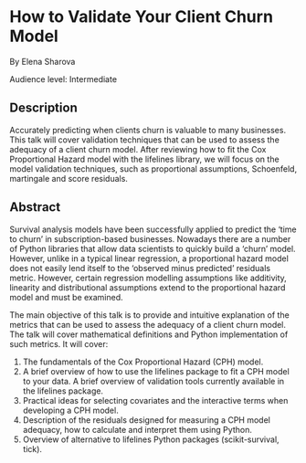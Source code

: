 # How to Validate Your Client Churn Model
By Elena Sharova

Audience level: Intermediate

## Description

Accurately predicting when clients churn is valuable to many businesses. This talk will cover validation techniques that can be used to assess the adequacy of a client churn model. After reviewing how to fit the Cox Proportional Hazard model with the lifelines library, we will focus on the model validation techniques, such as proportional assumptions, Schoenfeld, martingale and score residuals.

## Abstract

Survival analysis models have been successfully applied to predict the ‘time to churn’ in subscription-based businesses. Nowadays there are a number of Python libraries that allow data scientists to quickly build a ‘churn’ model. However, unlike in a typical linear regression, a proportional hazard model does not easily lend itself to the ‘observed minus predicted’ residuals metric. However, certain regression modelling assumptions like additivity, linearity and distributional assumptions extend to the proportional hazard model and must be examined.

The main objective of this talk is to provide and intuitive explanation of the metrics that can be used to assess the adequacy of a client churn model. The talk will cover mathematical definitions and Python implementation of such metrics. It will cover:

1. The fundamentals of the Cox Proportional Hazard (CPH) model.
2. A brief overview of how to use the lifelines package to fit a CPH model to your data. A brief overview of validation tools currently available in the lifelines package.
3. Practical ideas for selecting covariates and the interactive terms when developing a CPH model.
4. Description of the residuals designed for measuring a CPH model adequacy, how to calculate and interpret them using Python.
5. Overview of alternative to lifelines Python packages (scikit-survival, tick).